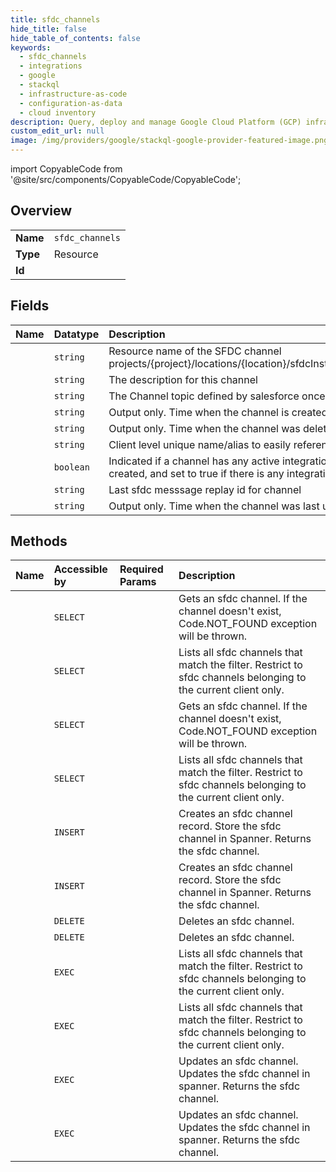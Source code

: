 ```yaml
---
title: sfdc_channels
hide_title: false
hide_table_of_contents: false
keywords:
  - sfdc_channels
  - integrations
  - google    
  - stackql
  - infrastructure-as-code
  - configuration-as-data
  - cloud inventory
description: Query, deploy and manage Google Cloud Platform (GCP) infrastructure and resources using SQL
custom_edit_url: null
image: /img/providers/google/stackql-google-provider-featured-image.png
---
```


import CopyableCode from '@site/src/components/CopyableCode/CopyableCode';




## Overview
<table><tbody>
<tr><td><b>Name</b></td><td><code>sfdc_channels</code></td></tr>
<tr><td><b>Type</b></td><td>Resource</td></tr>
<tr><td><b>Id</b></td><td><CopyableCode code="google.integrations.sfdc_channels" /></td></tr>
</tbody></table>

## Fields
| Name | Datatype | Description |
|:-----|:---------|:------------|
| <CopyableCode code="name" /> | `string` | Resource name of the SFDC channel projects/&#123;project&#125;/locations/&#123;location&#125;/sfdcInstances/&#123;sfdc_instance&#125;/sfdcChannels/&#123;sfdc_channel&#125;. |
| <CopyableCode code="description" /> | `string` | The description for this channel |
| <CopyableCode code="channelTopic" /> | `string` | The Channel topic defined by salesforce once an channel is opened |
| <CopyableCode code="createTime" /> | `string` | Output only. Time when the channel is created |
| <CopyableCode code="deleteTime" /> | `string` | Output only. Time when the channel was deleted. Empty if not deleted. |
| <CopyableCode code="displayName" /> | `string` | Client level unique name/alias to easily reference a channel. |
| <CopyableCode code="isActive" /> | `boolean` | Indicated if a channel has any active integrations referencing it. Set to false when the channel is created, and set to true if there is any integration published with the channel configured in it. |
| <CopyableCode code="lastReplayId" /> | `string` | Last sfdc messsage replay id for channel |
| <CopyableCode code="updateTime" /> | `string` | Output only. Time when the channel was last updated |
## Methods
| Name | Accessible by | Required Params | Description |
|:-----|:--------------|:----------------|:------------|
| <CopyableCode code="projects_locations_products_sfdc_instances_sfdc_channels_get" /> | `SELECT` | <CopyableCode code="locationsId, productsId, projectsId, sfdcChannelsId, sfdcInstancesId" /> | Gets an sfdc channel. If the channel doesn't exist, Code.NOT_FOUND exception will be thrown. |
| <CopyableCode code="projects_locations_products_sfdc_instances_sfdc_channels_list" /> | `SELECT` | <CopyableCode code="locationsId, productsId, projectsId, sfdcInstancesId" /> | Lists all sfdc channels that match the filter. Restrict to sfdc channels belonging to the current client only. |
| <CopyableCode code="projects_locations_sfdc_instances_sfdc_channels_get" /> | `SELECT` | <CopyableCode code="locationsId, projectsId, sfdcChannelsId, sfdcInstancesId" /> | Gets an sfdc channel. If the channel doesn't exist, Code.NOT_FOUND exception will be thrown. |
| <CopyableCode code="projects_locations_sfdc_instances_sfdc_channels_list" /> | `SELECT` | <CopyableCode code="locationsId, projectsId, sfdcInstancesId" /> | Lists all sfdc channels that match the filter. Restrict to sfdc channels belonging to the current client only. |
| <CopyableCode code="projects_locations_products_sfdc_instances_sfdc_channels_create" /> | `INSERT` | <CopyableCode code="locationsId, productsId, projectsId, sfdcInstancesId" /> | Creates an sfdc channel record. Store the sfdc channel in Spanner. Returns the sfdc channel. |
| <CopyableCode code="projects_locations_sfdc_instances_sfdc_channels_create" /> | `INSERT` | <CopyableCode code="locationsId, projectsId, sfdcInstancesId" /> | Creates an sfdc channel record. Store the sfdc channel in Spanner. Returns the sfdc channel. |
| <CopyableCode code="projects_locations_products_sfdc_instances_sfdc_channels_delete" /> | `DELETE` | <CopyableCode code="locationsId, productsId, projectsId, sfdcChannelsId, sfdcInstancesId" /> | Deletes an sfdc channel. |
| <CopyableCode code="projects_locations_sfdc_instances_sfdc_channels_delete" /> | `DELETE` | <CopyableCode code="locationsId, projectsId, sfdcChannelsId, sfdcInstancesId" /> | Deletes an sfdc channel. |
| <CopyableCode code="_projects_locations_products_sfdc_instances_sfdc_channels_list" /> | `EXEC` | <CopyableCode code="locationsId, productsId, projectsId, sfdcInstancesId" /> | Lists all sfdc channels that match the filter. Restrict to sfdc channels belonging to the current client only. |
| <CopyableCode code="_projects_locations_sfdc_instances_sfdc_channels_list" /> | `EXEC` | <CopyableCode code="locationsId, projectsId, sfdcInstancesId" /> | Lists all sfdc channels that match the filter. Restrict to sfdc channels belonging to the current client only. |
| <CopyableCode code="projects_locations_products_sfdc_instances_sfdc_channels_patch" /> | `EXEC` | <CopyableCode code="locationsId, productsId, projectsId, sfdcChannelsId, sfdcInstancesId" /> | Updates an sfdc channel. Updates the sfdc channel in spanner. Returns the sfdc channel. |
| <CopyableCode code="projects_locations_sfdc_instances_sfdc_channels_patch" /> | `EXEC` | <CopyableCode code="locationsId, projectsId, sfdcChannelsId, sfdcInstancesId" /> | Updates an sfdc channel. Updates the sfdc channel in spanner. Returns the sfdc channel. |
